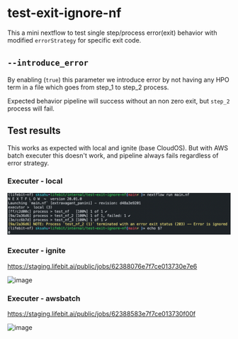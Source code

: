 # test-exit-ignore-nf

This a mini nextflow to test single step/process error(exit) behavior with modified `errorStrategy` for specific exit code.

## `--introduce_error`

By enabling (`true`) this parameter we introduce error by not having any HPO term in a file which goes from step_1 to step_2 process.

Expected behavior pipeline will success without an non zero exit, but `step_2` process will fail.

## Test results

This works as expected with local and ignite (base CloudOS). But with AWS batch executer this doesn't work, and pipeline always fails regardless of error strategy.

### Executer - local

<img alt="local_run" src="./img/Screenshot 2022-02-11 at 12.31.42 PM.png">

### Executer - ignite

https://staging.lifebit.ai/public/jobs/62388076e7f7ce013730e7e6

<img width="753" alt="image" src="https://user-images.githubusercontent.com/23085664/160109558-93ae172e-379d-4196-9229-4b497187d629.png">

### Executer - awsbatch

https://staging.lifebit.ai/public/jobs/62388583e7f7ce013730f00f

<img width="668" alt="image" src="https://user-images.githubusercontent.com/23085664/160109725-d8a0bac5-5b9d-4e37-b58f-521e94317647.png">
